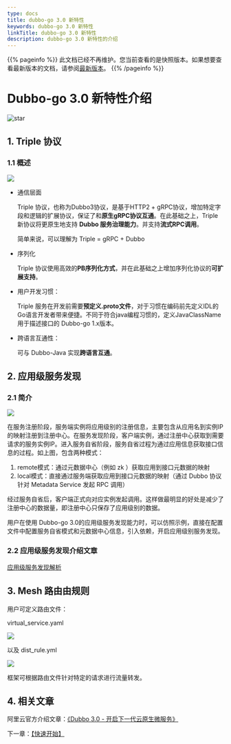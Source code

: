```yaml
---
type: docs
title: dubbo-go 3.0 新特性
keywords: dubbo-go 3.0 新特性
linkTitle: dubbo-go 3.0 新特性
description: dubbo-go 3.0 新特性的介绍
---
```


{{% pageinfo %}} 此文档已经不再维护。您当前查看的是快照版本。如果想要查看最新版本的文档，请参阅[最新版本](../../../../../../docs3-v2/golang-sdk/concept/more/3.0_feature/)。
{{% /pageinfo %}}

# Dubbo-go 3.0 新特性介绍

![star](https://shields.io/github/stars/apache/dubbo-go?style=dark)

## 1. Triple 协议

### 1.1 概述

![](../../pic/3.0/tri.png)

- 通信层面

  Triple 协议，也称为Dubbo3协议，是基于HTTP2 + gRPC协议，增加特定字段和逻辑的扩展协议，保证了和**原生gRPC协议互通**。在此基础之上，Triple 新协议将更原生地支持 **Dubbo 服务治理能力**。并支持**流式RPC调用**。

  简单来说，可以理解为 Triple = gRPC + Dubbo

- 序列化

  Triple 协议使用高效的**PB序列化方式**，并在此基础之上增加序列化协议的**可扩展支持**。

- 用户开发习惯：

  Triple 服务在开发前需要**预定义.proto文件**，对于习惯在编码前先定义IDL的Go语言开发者带来便捷。不同于符合java编程习惯的，定义JavaClassName用于描述接口的 Dubbo-go 1.x版本。

- 跨语言互通性：

  可与 Dubbo-Java 实现**跨语言互通**。


## 2. 应用级服务发现

### 2.1 简介

![](../../pic/3.0/disc.png)

在服务注册阶段，服务端实例将应用级别的注册信息，主要包含从应用名到实例IP的映射注册到注册中心。在服务发现阶段，客户端实例，通过注册中心获取到需要请求的服务实例IP。进入服务自省阶段，服务自省过程为通过应用信息获取接口信息的过程。如上图，包含两种模式：

1. remote模式：通过元数据中心（例如 zk ）获取应用到接口元数据的映射
2. local模式：直接通过服务端获取应用到接口元数据的映射（通过 Dubbo 协议针对 Metadata  Service 发起 RPC 调用）

经过服务自省后，客户端正式向对应实例发起调用。这样做最明显的好处是减少了注册中心的数据量，即注册中心只保存了应用级别的数据。

用户在使用 Dubbo-go 3.0的应用级服务发现能力时，可以仿照示例，直接在配置文件中配置服务自省模式和元数据中心信息，引入依赖，开启应用级别服务发现。

###  2.2 应用级服务发现介绍文章

[应用级服务发现解析](https://baijiahao.baidu.com/s?id=1669266413887039723&wfr=spider&for=pc)

## 3. Mesh 路由由规则

用户可定义路由文件：

virtual_service.yaml

![](../../pic/3.0/virtual_service.png)

以及 dist_rule.yml

![](../../pic/3.0/dest_rule.png)

框架可根据路由文件针对特定的请求进行流量转发。

## 4. 相关文章

阿里云官方介绍文章：[《Dubbo 3.0 - 开启下一代云原生微服务》](https://developer.aliyun.com/article/770964?utm_content=g_1000175535)


下一章：[【快速开始】](../quickstart/3.0/quickstart_triple.html)
